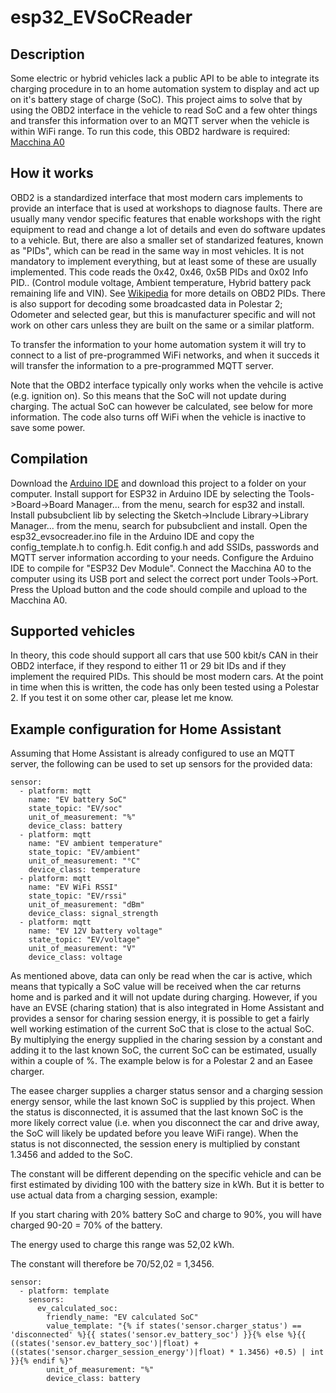 # esp32_EVSoCReader

## Description
Some electric or hybrid vehicles lack a public API to be able to integrate its charging procedure in to an home automation system to display and act up on it's battery stage of charge (SoC).
This project aims to solve that by using the OBD2 interface in the vehicle to read SoC and a few ohter things and transfer this information over to an MQTT server when the vehicle is within WiFi range.
To run this code, this OBD2 hardware is required: [Macchina A0](https://www.macchina.cc/catalog/a0-boards/a0-under-dash)

## How it works
OBD2 is a standardized interface that most modern cars implements to provide an interface that is used at workshops to diagnose faults.
There are usually many vendor specific features that enable workshops with the right equipment to read and change a lot of details and even do software updates to a vehicle.
But, there are also a smaller set of standarized features, known as "PIDs", which can be read in the same way in most vehicles.
It is not mandatory to implement everything, but at least some of these are usually implemented.
This code reads the 0x42, 0x46, 0x5B PIDs and 0x02 Info PID.. (Control module voltage, Ambient temperature, Hybrid battery pack remaining life and VIN). See [Wikipedia](https://en.wikipedia.org/wiki/OBD-II_PIDs) for more details on OBD2 PIDs.
There is also support for decoding some broadcasted data in Polestar 2; Odometer and selected gear, but this is manufacturer specific and will not work on other cars unless they are built on the same or a similar platform.

To transfer the information to your home automation system it will try to connect to a list of pre-programmed WiFi networks, and when it succeds it will transfer the information to a pre-programmed MQTT server.

Note that the OBD2 interface typically only works when the vehcile is active (e.g. ignition on). So this means that the SoC will not update during charging.
The actual SoC can however be calculated, see below for more information.
The code also turns off WiFi when the vehicle is inactive to save some power.

## Compilation
Download the [Arduino IDE](https://www.arduino.cc/en/software) and download this project to a folder on your computer.
Install support for ESP32 in Arduino IDE by selecting the Tools->Board->Board Manager... from the menu, search for esp32 and install.
Install pubsubclient lib by selecting the Sketch->Include Library->Library Manager... from the menu, search for pubsubclient and install.
Open the esp32_evsocreader.ino file in the Arduino IDE and copy the config_template.h to config.h.
Edit config.h and add SSIDs, passwords and MQTT server information according to your needs.
Configure the Arduino IDE to compile for "ESP32 Dev Module".
Connect the Macchina A0 to the computer using its USB port and select the correct port under Tools->Port.
Press the Upload button and the code should compile and upload to the Macchina A0.

## Supported vehicles
In theory, this code should support all cars that use 500 kbit/s CAN in their OBD2 interface, if they respond to either 11 or 29 bit IDs and if they implement the required PIDs.
This should be most modern cars.
At the point in time when this is written, the code has only been tested using a Polestar 2.
If you test it on some other car, please let me know.

## Example configuration for Home Assistant
Assuming that Home Assistant is already configured to use an MQTT server, the following can be used to set up sensors for the provided data:
```
sensor:
  - platform: mqtt
    name: "EV battery SoC"
    state_topic: "EV/soc"
    unit_of_measurement: "%"
    device_class: battery
  - platform: mqtt
    name: "EV ambient temperature"
    state_topic: "EV/ambient"
    unit_of_measurement: "°C"
    device_class: temperature
  - platform: mqtt
    name: "EV WiFi RSSI"
    state_topic: "EV/rssi"
    unit_of_measurement: "dBm"
    device_class: signal_strength
  - platform: mqtt
    name: "EV 12V battery voltage"
    state_topic: "EV/voltage"
    unit_of_measurement: "V"
    device_class: voltage
```

As mentioned above, data can only be read when the car is active, which means that typically a SoC value will be received when the car returns home and is parked and it will not update during charging.
However, if you have an EVSE (charing station) that is also integrated in Home Assistant and provides a sensor for charing session energy, it is possible to get a fairly well working estimation of the current SoC that is close to the actual SoC.
By multiplying the energy supplied in the charing session by a constant and adding it to the last known SoC, the current SoC can be estimated, usually within a couple of %.
The example below is for a Polestar 2 and an Easee charger.

The easee charger supplies a charger status sensor and a charging session energy sensor, while the last known SoC is supplied by this project.
When the status is disconnected, it is assumed that the last known SoC is the more likely correct value (i.e. when you disconnect the car and drive away, the SoC will likely be updated before you leave WiFi range).
When the status is not disconnected, the session enery is multiplied by constant 1.3456 and added to the SoC.

The constant will be different depending on the specific vehicle and can be first estimated by dividing 100 with the battery size in kWh.
But it is better to use actual data from a charging session, example:

If you start charing with 20% battery SoC and charge to 90%, you will have charged 90-20 = 70% of the battery.

The energy used to charge this range was 52,02 kWh.

The constant will therefore be 70/52,02 = 1,3456.

```
sensor:
  - platform: template
    sensors:
      ev_calculated_soc:
        friendly_name: "EV calculated SoC"
        value_template: "{% if states('sensor.charger_status') == 'disconnected' %}{{ states('sensor.ev_battery_soc') }}{% else %}{{ ((states('sensor.ev_battery_soc')|float) + ((states('sensor.charger_session_energy')|float) * 1.3456) +0.5) | int }}{% endif %}"
        unit_of_measurement: "%"
        device_class: battery
```
